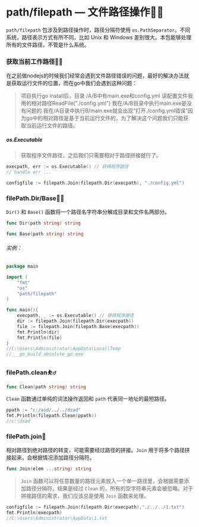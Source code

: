 # path/filepath — 文件路径操作💆‍♀️

`path/filepath` 包涉及到路径操作时，路径分隔符使用 `os.PathSeparator`。不同系统，路径表示方式有所不同，比如 Unix 和 Windows 差别很大。本包能够处理所有的文件路径，不管是什么系统。

### 获取当前工作路径🏊‍♂️

在之前做nodejs的时候我们经常会遇到文件路径错误的问题，最好的解决办法就是获取运行文件的位置，而在go中我们会遇到这种问题：

> 项目执行go install后，目录 /A/B中有main.exe和config.yml
> 读配置文件我用的相对路径ReadFile("./config.yml")
> 我在/A/B目录中执行main.exe是没有问题的
> 我在/A目录中执行B/main.exe就会出现“打开./config.yml错误”因为go中的相对路径是基于当前运行文件的，为了解决这个问题我们只能获取当前运行文件的路径。

##### os.Executable

> 获取程序文件路径，之后我们只需要相对于路径拼接就行了。

```go
execpath, err := os.Executable() // 获得程序路径
// handle err ...

configfile := filepath.Join(filepath.Dir(execpath), "./config.yml")
```



### filePath.Dir/Base🤷‍♂️

`Dir()` 和 `Base()` 函数将一个路径名字符串分解成目录和文件名两部分。

```go
func Dir(path string) string
```

```go
func Base(path string) string
```

###### 实例：

```go
package main

import (
	"fmt"
	"os"
	"path/filepath"
)

func main(){
	execpath, _ := os.Executable() // 获得程序路径
	dir := filepath.Join(filepath.Dir(execpath))
	file := filepath.Join(filepath.Base(execpath))
	fmt.Println(dir)
	fmt.Println(file)
}
//C:\Users\Administrator\AppData\Local\Temp
//___go_build_absolute_go.exe
```



### filePath.clean⛹️‍♂️

```go
func Clean(path string) string
```

`Clean` 函数通过单纯的词法操作返回和 `path` 代表同一地址的最短路径。

```go
ppath := "c:/asd/../../dsad"
fmt.Println(filepath.Clean(ppath))
//c:\dsad
```



### filePath.join🤳

相对路径到绝对路径的转变，可能需要经过路径的拼接。`Join` 用于将多个路径拼接起来，会根据情况添加路径分隔符。

```go
func Join(elem ...string) string
```

> `Join` 函数可以将任意数量的路径元素放入一个单一路径里，会根据需要添加路径分隔符。结果是经过 `Clean` 的，所有的空字符串元素会被忽略。对于拼接路径的需求，我们应该总是使用 `Join` 函数来处理。

```go
configfile := filepath.Join(filepath.Dir(execpath),"./../../1.txt")
fmt.Println(execpath)
//C:\Users\Administrator\AppData\1.txt
```

